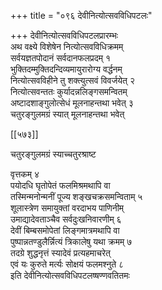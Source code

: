 +++
title = "०९६ देवीनित्योत्सवविधिपटलः"

+++
देवीनित्योत्सवविधिपटलप्रारम्भः  
अथ वक्ष्ये विशेषेन नित्योत्सवविधिक्रमम्  
सर्वयज्ञतपोदानं सर्वदानफलप्रदम् १  
भुक्तिदम्मुक्तिदन्दिव्यमायुरारोग्य वर्द्धनम्  
नित्योत्सवविहीने तु शक्त्युत्सवं विवर्जयेत् २  
नित्योत्सवन्ततः कुर्यादन्नलिङ्गसमन्वितम्  
अष्टादशाङ्गुलोत्सेधं मूलनाहन्तथा भवेत् ३  
चतुरङ्गुलमग्रं स्यात् मूलनाहन्तथा भवेत्  

[[५७३]]  

चतुरङ्गुलमग्रं स्याच्चतुरश्राष्ट  

वृत्तकम् ४  
पयोदधि घृतोपेतं फलमिश्रमथापि वा  
तस्मिन्मनोन्मनीं पूज्य शङ्खचक्रसमन्विताम् ५  
शूलास्त्रेण समायुक्तां वरदाभय पाणिनीम्  
उमाद्यादेवताञ्चैव सर्वदुःखनिवारणीम् ६  
देवीं बिम्बसमोपेतां लिङ्गमात्रमथापि वा  
पुष्पान्नतण्डुलैर्न्नित्यं त्रिकालेषु यथा क्रमम् ७  
तदग्रे शुद्धनृत्तं स्यादेवं प्रत्यहमाचरेत्  
एवं यः कुरुते मर्त्यः सोक्षयं फलमश्नुते ८  
इति देवीनित्योत्सवविधिपटलष्षण्णवतितमः  
